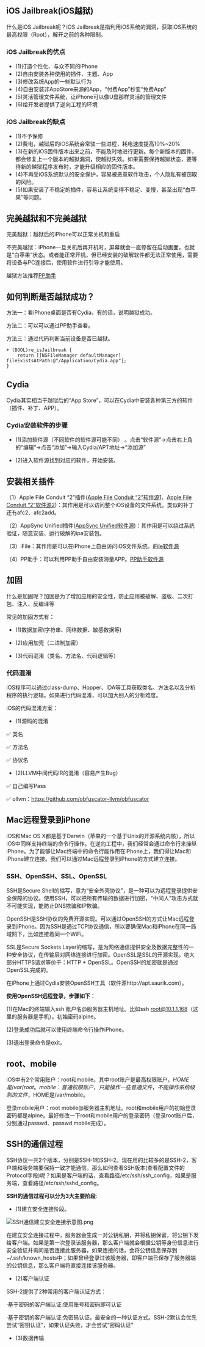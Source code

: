 ## iOS Jailbreak(iOS越狱)

什么是iOS Jailbreak呢？iOS Jailbreak是指利用iOS系统的漏洞，获取iOS系统的最高权限（Root），解开之前的各种限制。

### iOS Jailbreak的优点

* (1)打造个性化、与众不同的iPhone
* (2)自由安装各种使用的插件、主题、App
* (3)修改系统App的一些默认行为
* (4)自由安装非AppStore来源的App，“付费App”秒变“免费App”
* (5)灵活管理文件系统，让iPhone可以像U盘那样灵活的管理文件
* (6)给开发者提供了逆向工程的环境

### iOS Jailbreak的缺点

* (1)不予保修
* (2)费电，越狱后的iOS系统会常驻一些进程，耗电速度提高10%~20%
* (3)在新的iOS固件版本出来之前，不能及时地进行更新。每个新版本的固件，都会修复上一个版本的越狱漏洞，使越狱失效。如果需要保持越狱状态，要等待新的越狱程序发布时，才能升级相应的固件版本。
* (4)不再受iOS系统默认的安全保护，容易被恶意软件攻击，个人隐私有被窃取的风险。
* (5)如果安装了不稳定的插件，容易让系统变得不稳定、变慢，甚至出现“白苹果”等问题。

## 完美越狱和不完美越狱

完美越狱：越狱后的iPhone可以正常关机和重启

不完美越狱：iPhone一旦关机后再开机时，屏幕就会一直停留在启动画面，也就是“白苹果”状态。或者能正常开机，但已经安装的破解软件都无法正常使用，需要将设备与PC连接后，使用软件进行引导才能使用。

越狱方法推荐[PP助手](http://jailbreak.25pp.com/)

## 如何判断是否越狱成功？

方法一：看iPhone桌面是否有Cydia，有的话，说明越狱成功。

方法二：可以可以通过PP助手查看。

方法三：通过代码判断当前设备是否已越狱。

```
+ (BOOL)re_isJailbreak {
    return [[NSFileManager defaultManager] fileExistsAtPath:@"/Application/Cydia.app"];
}
```

## Cydia

Cydia其实相当于越狱后的“App Store”，可以在Cydia中安装各种第三方的软件（插件、补丁、APP）。

### Cydia安装软件的步骤

* (1)添加软件源（不同软件的软件源可能不同） 。点击“软件源”->点击右上角的“编辑”->点击“添加”->输入Cydia/APT地址->“添加源”

* (2)进入软件源找到对应的软件，开始安装。

## 安装相关插件

（1）Apple File Conduit “2”插件([Apple File Conduit “2”软件源1](http://apt.saurik.com)、[Apple File Conduit “2”软件源2](http://apt.25pp.com))：其作用是可以访问整个iOS设备的文件系统。类似的补丁还有afc2、afc2add。

（2）AppSync Unified插件([AppSync Unified软件源](http://apt.25pp.com))：其作用是可以绕过系统验证，随意安装、运行破解的ipa安装包。

（3）iFile：其作用是可以在iPhone上自由访问iOS文件系统。[iFile软件源](http://apt.thebigboss.org/repofiles/cydia)

（4）PP助手：可以利用PP助手自由安装海量APP。[PP助手软件源](http://apt.25pp.com)


## 加固

什么是加固呢？加固是为了增加应用的安全性，防止应用被破解、盗版、二次打包、注入、反编译等

常见的加固方式有：

* (1)数据加密(字符串、网络数据、敏感数据等)

* (2)应用加壳（二进制加密）

* (3)代码混淆（类名、方法名、代码逻辑等）

### 代码混淆

iOS程序可以通过class-dump、Hopper、IDA等工具获取类名、方法名以及分析程序的执行逻辑。如果进行代码混淆，可以加大别人的分析难度。

iOS的代码混淆方案：

* (1)源码的混淆

✅ 类名

✅ 方法名

✅ 协议名

* (2)LLVM中间代码IR的混淆（容易产生Bug）

✅ 自己编写Pass

✅ ollvm：https://github.com/obfuscator-llvm/obfuscator


## Mac远程登录到iPhone

iOS和Mac OS X都是基于Darwin（苹果的一个基于Unix的开源系统内核），所以iOS中同样支持终端的命令行操作。在逆向工程中，我们经常会通过命令行来操纵iPhone。为了能够让Mac终端中的命令行能作用在iPhone上，我们得让Mac和iPhone建立连接。我们可以通过Mac远程登录到iPhone的方式建立连接。

### SSH、OpenSSH、SSL、OpenSSL

SSH是Secure Shell的缩写，意为“安全外壳协议”，是一种可以为远程登录提供安全保障的协议。使用SSH，可以把所有传输的数据进行加密，“中间人”攻击方式就不可能实现，能防止DNS欺骗和IP欺骗。

OpenSSH是SSH协议的免费开源实现。可以通过OpenSSH的方式让Mac远程登录到iPhone。因为SSH是通过TCP协议通信，所以要确保Mac和iPhone在同一局域网下，比如连接着同一个WiFi。

SSL是Secure Sockets Layer的缩写，是为网络通信提供安全及数据完整性的一种安全协议，在传输层对网络连接进行加密。OpenSSL是SSL的开源实现。绝大部分HTTPS请求等价于：HTTP + OpenSSL。OpenSSH的加密就是通过OpenSSL完成的。

在iPhone上通过Cydia安装OpenSSH工具（软件源http://apt.saurik.com）。

**使用OpenSSH远程登录，步骤如下**：

(1)在Mac的终端输入ssh 账户名@服务器主机地址。比如ssh root@10.1.1.168（这里的服务器是手机）。初始密码alpine。

(2)登录成功后就可以使用终端命令行操作iPhone。

(3)退出登录命令是exit。

## root、mobile

iOS中有2个常用账户：root和mobile。其中root账户是最高权限账户，$HOME是/var/root。mobile：普通权限账户，只能操作一些普通文件，不能操作系统级别的文件，$HOME是/var/mobile。

登录mobile用户：root mobile@服务器主机地址。root和mobile用户的初始登录密码都是alpine。最好修改一下root和mobile用户的登录密码（登录root账户后，分别通过passwd、passwd mobile完成）。


## SSH的通信过程

SSH协议一共2个版本，分别是SSH-1和SSH-2。现在用的比较多的是SSH-2，客户端和服务端要保持一致才能通信。那么如何查看SSH版本(查看配置文件的Protocol字段)呢？如果是客户端的话，查看路径/etc/ssh/ssh_config，如果是服务端，查看路径/etc/ssh/sshd_config。

**SSH的通信过程可以分为3大主要阶段**:

* (1)建立安全连接阶段。

![SSH通信建立安全连接示意图.png](https://upload-images.jianshu.io/upload_images/4164292-1ff46957e32a5a3e.png?imageMogr2/auto-orient/strip%7CimageView2/2/w/1240)

在建立安全连接过程中，服务器会生成一对公钥私钥，并将私钥保留，将公钥下发给客户端。如果是第一次登录该服务器，那么客户端就会根据公钥等身份信息进行安全验证并询问是否连接此服务器，如果连接的话，会将公钥信息保存到~/.ssh/known_hosts中；如果曾经登录过该服务器，即客户端已保存了服务器端的公钥信息，那么客户端将直接连接该服务器。

* (2)客户端认证

SSH-2提供了2种常用的客户端认证方式：

·基于密码的客户端认证:使用账号和密码即可认证

·基于密钥的客户端认证:免密码认证，最安全的一种认证方式。SSH-2默认会优先尝试“密钥认证”，如果认证失败，才会尝试“密码认证”

* (3)数据传输 






